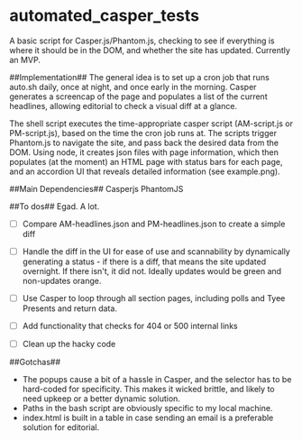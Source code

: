 # automated_casper_tests
A basic script for Casper.js/Phantom.js, checking to see if everything is where it should be in the DOM, and whether the site has updated. Currently an MVP.

##Implementation##
The general idea is to set up a cron job that runs auto.sh daily, once at night, and once early in the morning. Casper generates a screencap of the page and populates a list of the current headlines, allowing editorial to check a visual diff at a glance. 

The shell script executes the time-appropriate casper script (AM-script.js or PM-script.js), based on the time the cron job runs at. The scripts trigger Phantom.js to navigate the site, and pass back the desired data from the DOM. Using node, it creates json files with page information, which then populates (at the moment) an HTML page with status bars for each page, and an accordion UI that reveals detailed information (see example.png).

##Main Dependencies##
Casperjs
PhantomJS

##To dos##
Egad. A lot.

- [ ] Compare AM-headlines.json and PM-headlines.json to create a simple diff
- [ ] Handle the diff in the UI for ease of use and scannability by dynamically generating a status - if there is a diff, that means the site updated overnight. If there isn't, it did not. Ideally updates would be green and non-updates orange.
- [ ] Use Casper to loop through all section pages, including polls and Tyee Presents and return data.
- [ ] Add functionality that checks for 404 or 500 internal links
- [ ] Clean up the hacky code


##Gotchas##
- The popups cause a bit of a hassle in Casper, and the selector has to be hard-coded for specificity. This makes it wicked brittle, and likely to need upkeep or a better dynamic solution.
- Paths in the bash script are obviously specific to my local machine. 
- index.html is built in a table in case sending an email is a preferable solution for editorial.








